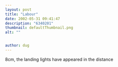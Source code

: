 ```yaml
---
layout: post
title: "Labour"
date: 2002-05-31 09:41:47
description: "6340201"
thumbnail: defaultThumbnail.png
alt: ""


author: dug
---
```


<p>8cm, the landing lights have appeared in the distance</p>
